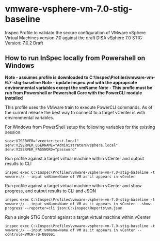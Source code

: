 # vmware-vsphere-vm-7.0-stig-baseline
Inspec Profile to validate the secure configuration of VMware vSphere Virtual Machines version 7.0 against the draft DISA vSphere 7.0 STIG
Version: 7.0.2 Draft

## How to run InSpec locally from Powershell on Windows

**Note - assumes profile is downloaded to C:\Inspec\Profiles\vmware-vm-6.7-stig-baseline**
**Note - update inspec.yml with the appropriate environmental variables except the vmName**
**Note - This profle must be run from Powershell or Powershell Core with the PowerCLI module installed**

This profile uses the VMware train to execute PowerCLI commands.  As of the current release the best way to connect to a target vCenter is with environmental variables.

For Windows from PowerShell setup the following variables for the existing session
```
$env:VISERVER="vcenter.test.local"
$env:VISERVER_USERNAME="Administrator@vsphere.local"
$env:VISERVER_PASSWORD="password"
```

Run profile against a target virtual machine within vCenter and output results to CLI
```
inspec exec C:\Inspec\Profiles\vmware-vsphere-vm-7.0-stig-baseline -t vmware:// --input vmName=Name of VM as it appears in vCenter
```

Run profile against a target virtual machine within vCenter and show progress, and output results to CLI and JSON
```
inspec exec C:\Inspec\Profiles\vmware-vsphere-vm-7.0-stig-baseline -t vmware:// --input vmName=Name of VM as it appears in vCenter --show-progress --reporter=cli json:C:\Inspec\Reports\vm.json
```

Run a single STIG Control against a target virtual machine within vCenter
```
inspec exec C:\Inspec\Profiles\vmware-vsphere-vm-7.0-stig-baseline -t vmware:// --input vmName=Name of VM as it appears in vCenter --controls=VMCH-70-000001
```
